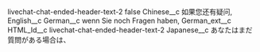 <?xml version="1.0" encoding="UTF-8"?>
<CustomMetadata xmlns="http://soap.sforce.com/2006/04/metadata" xmlns:xsi="http://www.w3.org/2001/XMLSchema-instance" xmlns:xsd="http://www.w3.org/2001/XMLSchema">
    <label>livechat-chat-ended-header-text-2</label>
    <protected>false</protected>
    <values>
        <field>Chinese__c</field>
        <value xsi:type="xsd:string">如果您还有疑问,</value>
    </values>
    <values>
        <field>English__c</field>
        <value xsi:nil="true"/>
    </values>
    <values>
        <field>German__c</field>
        <value xsi:type="xsd:string">wenn Sie noch Fragen haben,</value>
    </values>
    <values>
        <field>German_ext__c</field>
        <value xsi:nil="true"/>
    </values>
    <values>
        <field>HTML_Id__c</field>
        <value xsi:type="xsd:string">livechat-chat-ended-header-text-2</value>
    </values>
    <values>
        <field>Japanese__c</field>
        <value xsi:type="xsd:string">あなたはまだ質問がある場合は、</value>
    </values>
</CustomMetadata>
